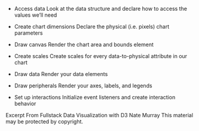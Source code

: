 - Access data
Look at the data structure and declare how to access the values we’ll need


- Create chart dimensions
Declare the physical (i.e. pixels) chart parameters


- Draw canvas
Render the chart area and bounds element


- Create scales
Create scales for every data-to-physical attribute in our chart


- Draw data
Render your data elements


- Draw peripherals
Render your axes, labels, and legends


- Set up interactions
Initialize event listeners and create interaction behavior


Excerpt From
Fullstack Data Visualization with D3
Nate Murray
This material may be protected by copyright.
